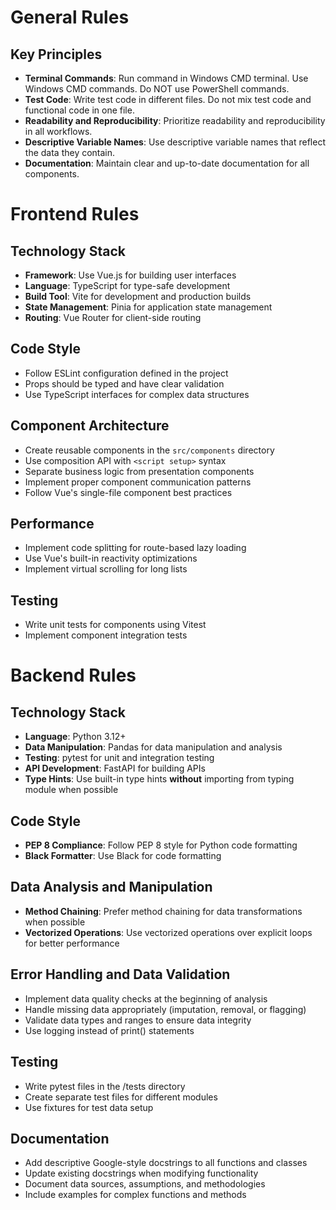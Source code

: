 # General Rules

## Key Principles
- **Terminal Commands**: Run command in Windows CMD terminal. Use Windows CMD commands. Do NOT use PowerShell commands.
- **Test Code**: Write test code in different files. Do not mix test code and functional code in one file.
- **Readability and Reproducibility**: Prioritize readability and reproducibility in all workflows.
- **Descriptive Variable Names**: Use descriptive variable names that reflect the data they contain.
- **Documentation**: Maintain clear and up-to-date documentation for all components.

# Frontend Rules

## Technology Stack
- **Framework**: Use Vue.js for building user interfaces
- **Language**: TypeScript for type-safe development
- **Build Tool**: Vite for development and production builds
- **State Management**: Pinia for application state management
- **Routing**: Vue Router for client-side routing

## Code Style
- Follow ESLint configuration defined in the project
- Props should be typed and have clear validation
- Use TypeScript interfaces for complex data structures

## Component Architecture
- Create reusable components in the `src/components` directory
- Use composition API with `<script setup>` syntax
- Separate business logic from presentation components
- Implement proper component communication patterns
- Follow Vue's single-file component best practices

## Performance
- Implement code splitting for route-based lazy loading
- Use Vue's built-in reactivity optimizations
- Implement virtual scrolling for long lists

## Testing
- Write unit tests for components using Vitest
- Implement component integration tests

# Backend Rules

## Technology Stack
- **Language**: Python 3.12+
- **Data Manipulation**: Pandas for data manipulation and analysis
- **Testing**: pytest for unit and integration testing
- **API Development**: FastAPI for building APIs 
- **Type Hints**: Use built-in type hints **without** importing from typing module when possible

## Code Style
- **PEP 8 Compliance**: Follow PEP 8 style for Python code formatting
- **Black Formatter**: Use Black for code formatting

## Data Analysis and Manipulation
- **Method Chaining**: Prefer method chaining for data transformations when possible
- **Vectorized Operations**: Use vectorized operations over explicit loops for better performance

## Error Handling and Data Validation
- Implement data quality checks at the beginning of analysis
- Handle missing data appropriately (imputation, removal, or flagging)
- Validate data types and ranges to ensure data integrity
- Use logging instead of print() statements

## Testing
- Write pytest files in the /tests directory
- Create separate test files for different modules
- Use fixtures for test data setup

## Documentation
- Add descriptive Google-style docstrings to all functions and classes
- Update existing docstrings when modifying functionality
- Document data sources, assumptions, and methodologies
- Include examples for complex functions and methods
